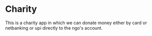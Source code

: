 # Charity
This is a charity app in which we can donate money either by card or netbanking or upi directly to the ngo's account.

